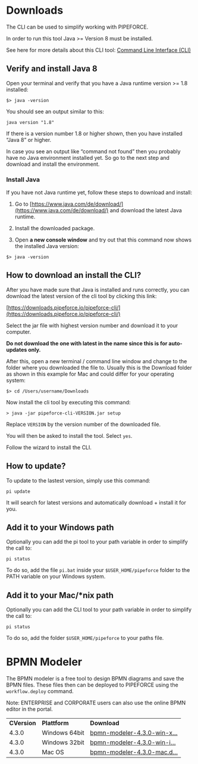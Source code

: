 # Downloads

The CLI can be used to simplify working with PIPEFORCE.

In order to run this tool Java >= Version 8 must be installed.

See here for more details about this CLI tool: [Command Line Interface (CLI)](https://pipeforce.github.io/docs/api/cli)

## Verify and install Java 8

Open your terminal and verify that you have a Java runtime version >= 1.8 installed:

```
$> java -version
```

You should see an output similar to this:

```
java version "1.8"
```

If there is a version number 1.8 or higher shown, then you have installed “Java 8” or higher.

In case you see an output like “command not found” then you probably have no Java environment installed yet. So go to the next step and download and install the environment.

### Install Java

If you have not Java runtime yet, follow these steps to download and install:

1.  Go to [https://www.java.com/de/download/](https://www.java.com/de/download/) and download the latest Java runtime.
    
2.  Install the downloaded package.
    
3.  Open **a new console window** and try out that this command now shows the installed Java version:
    

```
$> java -version
```

## How to download an install the CLI?

After you have made sure that Java is installed and runs correctly, you can download the latest version of the cli tool by clicking this link:

[https://downloads.pipeforce.io/pipeforce-cli/](https://downloads.pipeforce.io/pipeforce-cli/)

Select the jar file with highest version number and download it to your computer.

**Do not download the one with latest in the name since this is for auto-updates only.**

After this, open a new terminal / command line window and change to the folder where you downloaded the file to. Usually this is the Download folder as shown in this example for Mac and could differ for your operating system:

```
$> cd /Users/username/Downloads
```

Now install the cli tool by executing this command:

```
> java -jar pipeforce-cli-VERSION.jar setup
```

Replace `VERSION` by the version number of the downloaded file.

You will then be asked to install the tool. Select `yes`.

Follow the wizard to install the CLI.

## How to update?

To update to the lastest version, simply use this command:

```
pi update
```

It will search for latest versions and automatically download + install it for you.

## Add it to your Windows path

Optionally you can add the pi tool to your path variable in order to simplify the call to:

```
pi status
```

To do so, add the file `pi.bat` inside your `$USER_HOME/pipeforce` folder to the PATH variable on your Windows system.

## Add it to your Mac/\*nix path

Optionally you can add the CLI tool to your path variable in order to simplify the call to:

```
pi status
```

To do so, add the folder `$USER_HOME/pipeforce` to your paths file.

# BPMN Modeler

The BPMN modeler is a free tool to design BPMN diagrams and save the BPMN files. These files then can be deployed to PIPEFORCE using the `workflow.deploy` command.

Note: ENTERPRISE and CORPORATE users can also use the online BPMN editor in the portal.

|     |     |     |
| --- | --- | --- |
| **CVersion** | **Plattform** | **Download** |
| 4.3.0 | Windows 64bit | [bpmn-modeler-4.3.0-win-x…](/wiki/spaces/DEVEX/pages/2151288972/Downloads?preview=%2F2151288972%2F2151288995%2Fbpmn-modeler-4.3.0-win-x64.zip) |
| 4.3.0 | Windows 32bit | [bpmn-modeler-4.3.0-win-i…](/wiki/spaces/DEVEX/pages/2151288972/Downloads?preview=%2F2151288972%2F2151288992%2Fbpmn-modeler-4.3.0-win-ia32.zip) |
| 4.3.0 | Mac OS | [bpmn-modeler-4.3.0-mac.d…](/wiki/spaces/DEVEX/pages/2151288972/Downloads?preview=%2F2151288972%2F2151288989%2Fbpmn-modeler-4.3.0-mac.dmg) |
